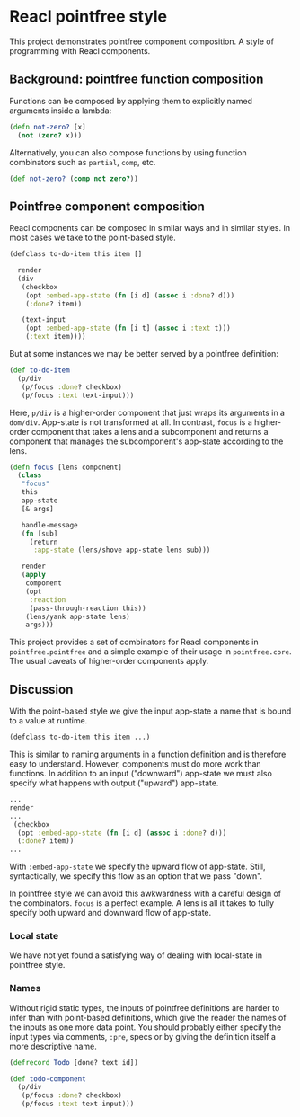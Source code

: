 # Reacl pointfree style

This project demonstrates pointfree component composition. A style of
programming with Reacl components.

## Background: pointfree function composition

Functions can be composed by applying them to explicitly named
arguments inside a lambda:

```clojure
(defn not-zero? [x]
  (not (zero? x)))
```

Alternatively, you can also compose functions by using function
combinators such as `partial`, `comp`, etc.

```clojure
(def not-zero? (comp not zero?))
```

## Pointfree component composition

Reacl components can be composed in similar ways and in similar
styles. In most cases we take to the point-based style.

```clojure
(defclass to-do-item this item []

  render
  (div
   (checkbox
    (opt :embed-app-state (fn [i d] (assoc i :done? d)))
    (:done? item))

   (text-input
    (opt :embed-app-state (fn [i t] (assoc i :text t)))
    (:text item))))
```

But at some instances we may be better served by a pointfree
definition:

```clojure
(def to-do-item
  (p/div
   (p/focus :done? checkbox)
   (p/focus :text text-input)))
```

Here, `p/div` is a higher-order component that just wraps its arguments
in a `dom/div`. App-state is not transformed at all. In contrast,
`focus` is a higher-order component that takes a lens and a
subcomponent and returns a component that manages the subcomponent's
app-state according to the lens.

```clojure
(defn focus [lens component]
  (class
   "focus"
   this
   app-state
   [& args]

   handle-message
   (fn [sub]
     (return
      :app-state (lens/shove app-state lens sub)))

   render
   (apply
    component
    (opt
     :reaction
     (pass-through-reaction this))
    (lens/yank app-state lens)
    args)))
```

This project provides a set of combinators for Reacl components in
`pointfree.pointfree` and a simple example of their usage in
`pointfree.core`. The usual caveats of higher-order components apply.


## Discussion

With the point-based style we give the input app-state a name that is
bound to a value at runtime.

```clojure
(defclass to-do-item this item ...)
```

This is similar to naming arguments in a function definition and is
therefore easy to understand. However, components must do more work
than functions. In addition to an input ("downward") app-state we must
also specify what happens with output ("upward") app-state.

```clojure
...
render
...
 (checkbox
  (opt :embed-app-state (fn [i d] (assoc i :done? d)))
  (:done? item))
...
```

With `:embed-app-state` we specify the upward flow of app-state.
Still, syntactically, we specify this flow as an option that we pass
"down".

In pointfree style we can avoid this awkwardness with a careful design
of the combinators. `focus` is a perfect example. A lens is all it
takes to fully specify both upward and downward flow of app-state.


### Local state

We have not yet found a satisfying way of dealing with local-state in
pointfree style.


### Names

Without rigid static types, the inputs of pointfree definitions are
harder to infer than with point-based definitions, which give the
reader the names of the inputs as one more data point. You should
probably either specify the input types via comments, `:pre`, specs or
by giving the definition itself a more descriptive name.

```clojure
(defrecord Todo [done? text id])

(def todo-component
  (p/div
   (p/focus :done? checkbox)
   (p/focus :text text-input)))
```
